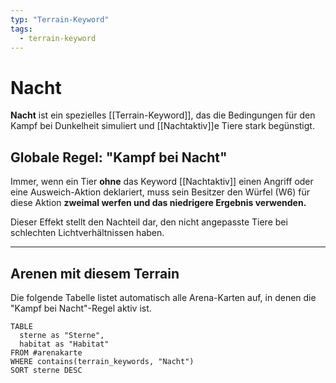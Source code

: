```yaml
---
typ: "Terrain-Keyword"
tags:
  - terrain-keyword
---
```


# Nacht

**Nacht** ist ein spezielles [[Terrain-Keyword]], das die Bedingungen für den Kampf bei Dunkelheit simuliert und [[Nachtaktiv]]e Tiere stark begünstigt.

## Globale Regel: "Kampf bei Nacht"

Immer, wenn ein Tier **ohne** das Keyword [[Nachtaktiv]] einen Angriff oder eine Ausweich-Aktion deklariert, muss sein Besitzer den Würfel (W6) für diese Aktion **zweimal werfen und das niedrigere Ergebnis verwenden.**

Dieser Effekt stellt den Nachteil dar, den nicht angepasste Tiere bei schlechten Lichtverhältnissen haben.

---
## Arenen mit diesem Terrain

Die folgende Tabelle listet automatisch alle Arena-Karten auf, in denen die "Kampf bei Nacht"-Regel aktiv ist.

```dataview
TABLE
  sterne as "Sterne",
  habitat as "Habitat"
FROM #arenakarte
WHERE contains(terrain_keywords, "Nacht")
SORT sterne DESC
